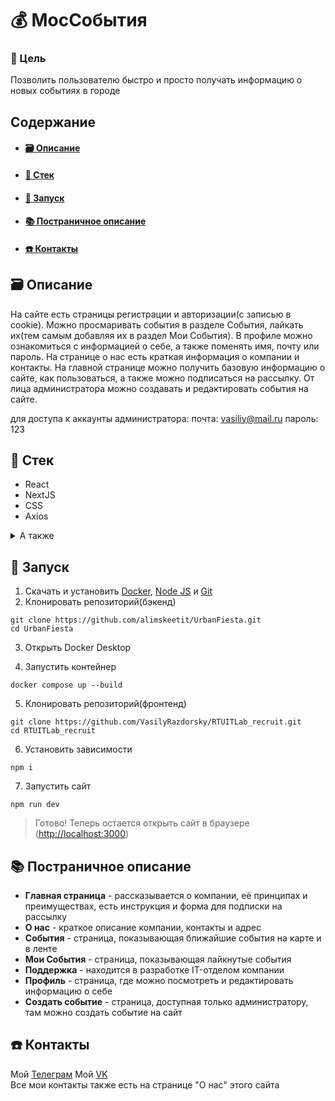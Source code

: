 # 💰 МосСобытия

### 🎯 Цель

Позволить пользователю быстро и просто получать информацию о новых событиях в городе


## Содержание

- #### [🗃️ Описание](#miniDescription)
- #### [🧱 Стек](#stack)
- #### [🚀 Запуск](#launching)
- #### [📚 Постраничное описание](#fullDescription)
- #### [☎️ Контакты](#contacts)

<a name="miniDescription"></a>

## 🗃️ Описание

На сайте есть страницы регистрации и авторизации(с записью в cookie). Можно просмаривать события в разделе События, лайкать их(тем самым добавляя их в раздел Мои События).
В профиле можно ознакомиться с информацией о себе, а также поменять имя, почту или пароль. На странице о нас есть краткая информация о компании и контакты.
На главной странице можно получить базовую информацию о сайте, как пользоваться, а также можно подписаться на рассылку.
От лица администратора можно создавать и редактировать события на сайте.

для доступа к аккаунты администратора:
почта: vasiliy@mail.ru
пароль: 123


<a name="stack"></a>

## 🧱 Стек

- React
- NextJS
- CSS
- Axios

<details>
<summary>А также</summary>
  
   * react-scroll
   * react-yandex-maps
   * eslint
   * prettier
  
</details>

<a name="launching"></a>

## 🚀 Запуск

1. Скачать и установить [Docker](https://www.docker.com/products/docker-desktop/), [Node JS](https://nodejs.org/en/download/) и [Git](https://git-scm.com/book/en/v2/Getting-Started-Installing-Git)
2. Клонировать репозиторий(бэкенд)

```
git clone https://github.com/alimskeetit/UrbanFiesta.git
cd UrbanFiesta
```

3. Открыть Docker Desktop

4. Запустить контейнер

```
docker compose up --build
```

5. Клонировать репозиторий(фронтенд)

```
git clone https://github.com/VasilyRazdorsky/RTUITLab_recruit.git
cd RTUITLab_recruit
```

6. Установить зависимости

```
npm i
```

7. Запустить сайт

```
npm run dev
```

> Готово! Теперь остается открыть сайт в браузере ([http://localhost:3000](http://localhost:3000))

<a name="fullDescription"></a>

<h2>📚 Постраничное описание</h2>

- <b>Главная страница</b> - рассказывается о компании, её принципах и преимуществах, есть инструкция и форма для подписки на рассылку
- <b>О нас</b> - краткое описание компании, контакты и адрес
- <b>События</b> - страница, показывающая ближайшие события на карте и в ленте
- <b>Мои События</b> - страница, показывающая лайкнутые события
- <b>Поддержка</b> - находится в разработке IT-отделом компании
- <b>Профиль</b> - страница, где можно посмотреть и редактировать информацию о себе
- <b>Создать событие</b> - страница, доступная только администратору, там можно создать событие на сайт

<a name="contacts"></a>

## ☎️ Контакты

Мой [Телеграм](https://t.me/b_bazil)
Мой [VK](https://vk.com/id187762102)
<br/>
Все мои контакты также есть на странице "О нас" этого сайта

<a name="acknowledgments"></a>